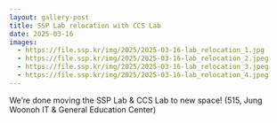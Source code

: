 ```yaml
---
layout: gallery-post
title: SSP Lab relocation with CCS Lab
date: 2025-03-16
images:
  - https://file.ssp.kr/img/2025/2025-03-16-lab_relocation_1.jpg
  - https://file.ssp.kr/img/2025/2025-03-16-lab_relocation_2.jpeg
  - https://file.ssp.kr/img/2025/2025-03-16-lab_relocation_3.jpeg
  - https://file.ssp.kr/img/2025/2025-03-16-lab_relocation_4.jpeg
---
```


We’re done moving the SSP Lab & CCS Lab to new space! (515, Jung Woonoh IT & General Education Center)